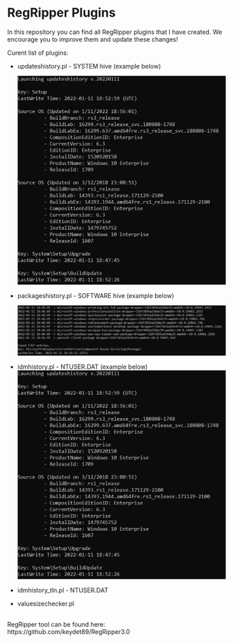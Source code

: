 # RegRipper Plugins

In this repository you can find all RegRipper plugins that I have created. We encourage you to improve them and update these changes!

Curent list of plugins:

- updateshistory.pl - SYSTEM hive (example below)

  ![alt text](https://github.com/gajos112/RegRipperPlugins/blob/main/Images/updateshistory_plugin.JPG?raw=true)


- packageshistory.pl - SOFTWARE hive (example below)

  ![alt text](https://github.com/gajos112/RegRipperPlugins/blob/main/Images/packageshistory_plugin.JPG?raw=true)
  
 - idmhistory.pl - NTUSER.DAT  (example below)
  ![alt text](https://github.com/gajos112/RegRipperPlugins/blob/main/Images/updateshistory_plugin.JPG?raw=true)


 - idmhistory_tln.pl - NTUSER.DAT


- valuesizechecker.pl


</br>
RegRipper tool can be found here: https://github.com/keydet89/RegRipper3.0
